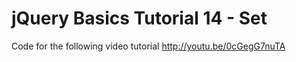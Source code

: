jQuery Basics Tutorial 14 - Set
===============================

Code for the following video tutorial http://youtu.be/0cGegG7nuTA
